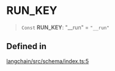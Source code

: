 RUN\_KEY
========

> `Const` **RUN\_KEY**: "\_\_run" = `"__run"`

Defined in[](#defined-in "Direct link to Defined in")
------------------------------------------------------

[langchain/src/schema/index.ts:5](https://github.com/hwchase17/langchainjs/blob/1c1274d/langchain/src/schema/index.ts#L5)